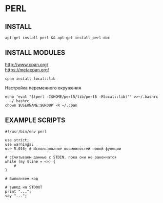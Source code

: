 # PERL

## INSTALL

```
apt-get install perl && apt-get install perl-doc
```

## INSTALL MODULES
http://www.cpan.org/  
https://metacpan.org/  

```
cpan install local::lib
```
Настройка переменного окружения  
```
echo 'eval "$(perl -I$HOME/perl5/lib/perl5 -Mlocal::lib)"' >>~/.bashrc
. ~/.bashrc
chown $USERNAME:$GROUP -R ~/.cpan
```

## EXAMPLE SCRIPTS

```
#!/usr/bin/env perl

use strict;
use warnings;
use 5.016; # Использование возможностей новой функции

# ﻿сCчитываем данные ﻿с STDIN, пока они не закончатся
while ﻿(my $line = <>) {
    #
}

# Выполняем код

# вывод на STDOUT
print "...";
say "...";
```
